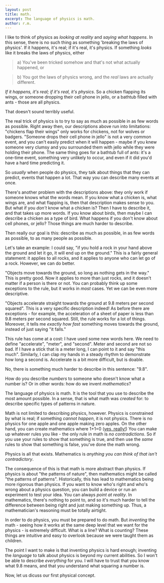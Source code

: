 ```yaml
---
layout: post
title: math.
excerpt: The language of physics is math.
author: r.m.
---
```


I like to think of physics as _looking at reality_ and _saying what happens_. In this sense, there is no such thing as something 'breaking the laws of physics'. If it happens, it's real; if it's real, it's physics. If something _looks_ like it breaks the laws of physics, either

>a) You've been tricked somehow and that's not what actually happened, or

>b) You got the laws of physics wrong, and the _real_ laws are actually different.

_If it happens, it's real; if it's real, it's physics_. So a chicken flapping its wings, or someone dropping their cell phone in jello, or a bathtub filled with ants - those are all physics.

That doesn't sound terribly useful.

The real trick of physics is to try to say as much as possible in as few words as possible. Right away then, our descriptions above run into limitations: "chickens flap their wings" only works for chickens, not for wolves or badgers. "Someone drops their cell phone in jello" is not a very common event, and you can't easily predict when it will happen - maybe if you knew someone very clumsy and you surrounded them with jello while they were holding their phone. The same thing goes for a bathtub full of ants: it's a one-time event, something very unlikely to occur, and even if it did you'd have a hard time predicting it.

So _usually_ when people do physics, they talk about things that they can predict, events that happen a lot. That way you can describe many events at once.

There's another problem with the descriptions above: they only work if someone knows what the words mean. If you know what a chicken is, what wings are, and what flapping is, then that description makes sense to you. But what if you _don't_ know what a chicken is? Then I have to describe it, and that takes up more words. If you know about birds, then maybe I can describe a chicken as a type of bird. What happens if you don't know about cell phones, or jello? Those things are much harder to describe.

Then really our goal is this: describe as much as possible, in as few words as possible, to as many people as possible.

Let's take an example: I could say, "if you hold a rock in your hand above the ground and let it go, it will end up on the ground." This is a fairly general statement: it applies to all rocks, and it applies to anyone who can let go of a rock. However, we can do better.

"Objects move towards the ground, so long as nothing gets in the way." This is pretty good. Now it applies to more than just rocks, and it doesn't matter if a person is there or not. You can probably think up some exceptions to the rule, but it works in _most_ cases. Yet we can be even more descriptive.

"Objects accelerate straight towards the ground at 9.8 meters per second squared". This is a very specific description indeed! As before there are exceptions - for example, the acceleration of a sheet of paper is less than 9.8 meters per second squared. Still, the rule works for a lot of things. Moreover, it tells me _exactly how fast_ something moves towards the ground, instead of just saying "it falls."

This rule has come at a cost: I have used some new words here. We need to define "accelerate", "meter", and "second". Meter and second are not so bad. If I have a stick that is a meter long, I can point to it and say "this much". Similarly, I can clap my hands in a steady rhythm to demonstrate how long a second is.  Accelerate is a bit more difficult, but is doable.

No, there is something much harder to describe in this sentence: "9.8".

How do you describe _numbers_ to someone who doesn't know what a number is? Or in other words: how do we invent _mathematics_?

The language of physics is math. It is the tool that you use to describe the most amount possible. In a sense, that is what math was _created_ for: to describe specific types of patterns in nature.

Math is not limited to describing physics, however. Physics is constrained by what is real; if something _cannot happen_, it is not physics. There is no physics for one apple and one apple making zero apples. On the other hand, you can create mathematics where 1+1=0 (<a href="http://en.wikipedia.org/wiki/Finite_field">yes, really!</a>) You can make up whatever rules you like - the only rule in math is _no contradictions_. So if you use your rules to show that something is true, and then use the _same_ rules to show that something is false, you've done the math wrong.

Physics is all that exists. Mathematics is _anything you can think of that isn't contradictory_.

The consequence of this is that math is more abstract than physics. If physics is about "the patterns of nature", then mathematics might be called "the patterns of patterns". Historically, this has lead to mathematics being more rigorous than physics. If you want to know who's right and who's wrong about a physics question, you can build a device or run an experiment to test your idea. You can always _point at reality_. In mathematics, there's nothing to point to, and so it's much harder to tell the difference between being right and just making something up. Thus, a mathematician's reasoning must be totally airtight.

In order to do physics, you must be prepared to do math. But _inventing_ the math - seeing how it works at the same deep level that we want for the physics - is extremely difficult. What is a line? What is counting? These things are intuitive and easy to overlook because we were taught them as children.

The point I want to make is that inventing physics is hard enough; inventing the _language_ to talk about physics is beyond my current abilities. So I won't be able to describe _everything_ for you. I will have to trust that you know what 9.8 means, and that you understand what squaring a number is.

Now, let us dicuss our first physical concept.